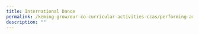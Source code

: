 ```yaml
---
title: International Dance
permalink: /keming-grow/our-co-curricular-activities-ccas/performing-arts/international-dance/
description: ""
---
```

